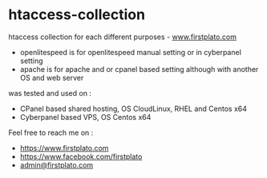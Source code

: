 # htaccess-collection
htaccess collection for each different purposes - www.firstplato.com

- openlitespeed is for openlitespeed manual setting or in cyberpanel setting
- apache is for apache and or cpanel based setting although with another OS and web server

was tested and used on :
- CPanel based shared hosting, OS CloudLinux, RHEL and Centos x64
- Cyberpanel based VPS, OS Centos x64

Feel free to reach me on :
- https://www.firstplato.com
- https://www.facebook.com/firstplato
- admin@firstplato.com
